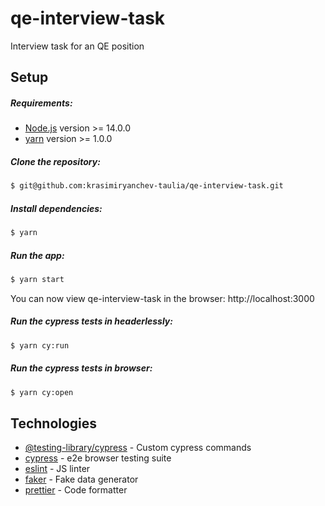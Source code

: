 # qe-interview-task
Interview task for an QE position

## Setup

##### Requirements:

- [Node.js](https://nodejs.org) version >= 14.0.0
- [yarn](https://yarnpkg.com) version >= 1.0.0

##### Clone the repository:

```sh
$ git@github.com:krasimiryanchev-taulia/qe-interview-task.git
```

##### Install dependencies:

```sh
$ yarn
```

##### Run the app:

```sh
$ yarn start
```
You can now view qe-interview-task in the browser: http://localhost:3000

##### Run the cypress tests in headerlessly:

```sh
$ yarn cy:run
```

##### Run the cypress tests in browser:

```sh
$ yarn cy:open
```

## Technologies

- [@testing-library/cypress](https://github.com/testing-library/cypress-testing-library) - Custom cypress commands
- [cypress](https://github.com/cypress-io/cypress) - e2e browser testing suite
- [eslint](https://eslint.org/) - JS linter
- [faker](https://github.com/Marak/Faker.js) - Fake data generator
- [prettier](https://github.com/prettier/prettier) - Code formatter
